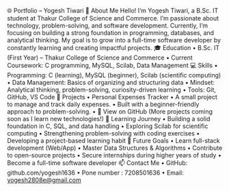 🌐 Portfolio – Yogesh Tiwari
👋 About Me
Hello! I’m Yogesh Tiwari, a B.Sc. IT student at Thakur College of Science and Commerce.
I’m passionate about technology, problem-solving, and software development. Currently, I’m focusing on building a strong foundation in programming, databases, and analytical thinking. My goal is to grow into a full-time software developer by constantly learning and creating impactful projects.
🎓 Education
• B.Sc. IT (First Year) – Thakur College of Science and Commerce
• Current Coursework: C programming, MySQL, Scilab, Data Management
💻 Skills
• Programming: C (learning), MySQL (beginner), Scilab (scientific computing)
• Data Management: Basics of organizing and structuring data
• Mindset: Analytical thinking, problem-solving, curiosity-driven learning
• Tools: Git, GitHub, VS Code
🚀 Projects
• Personal Expenses Tracker 
• A small project to manage and track daily expenses.
• Built with a beginner-friendly approach to problem-solving.
• 🔗 View on GitHub
(More projects coming soon as I learn new technologies!)
📌 Learning Journey
• Building a solid foundation in C, SQL, and data handling
• Exploring Scilab for scientific computing
• Strengthening problem-solving with coding exercises
• Developing a project-based learning habit
🌱 Future Goals
• Learn full-stack development (Web/App)
• Master Data Structures & Algorithms
• Contribute to open-source projects
• Secure internships during higher years of study
• Become a full-time software developer
📫 Contact Me
• GitHub: github.com/yogesh1636
• Pone number : 7208501636
• Email: yogesh2808e@gmail.com 




